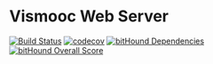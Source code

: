 # Vismooc Web Server

[![Build Status](https://travis-ci.org/chenzhutian/vismooc-web-server.svg?branch=dev)](https://travis-ci.org/chenzhutian/vismooc-web-server)
[![codecov](https://codecov.io/gh/chenzhutian/vismooc-web-server/branch/dev/graph/badge.svg)](https://codecov.io/gh/chenzhutian/vismooc-web-server)
[![bitHound Dependencies](https://www.bithound.io/projects/badges/d9bc67c0-4374-11e7-a311-7b68633f7cb1/dependencies.svg)](https://www.bithound.io/github/chenzhutian/vismooc-web-server/master/dependencies/npm)
[![bitHound Overall Score](https://www.bithound.io/projects/badges/d9bc67c0-4374-11e7-a311-7b68633f7cb1/score.svg)](https://www.bithound.io/github/chenzhutian/vismooc-web-server)